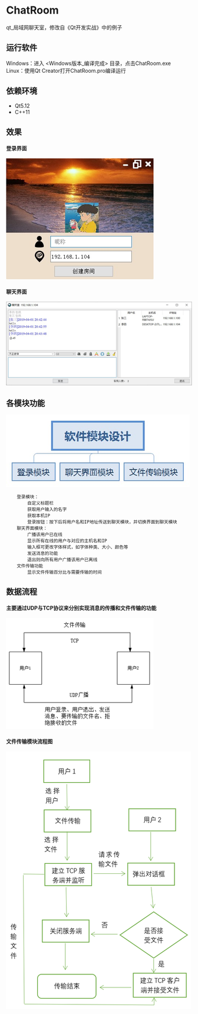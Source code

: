 # ChatRoom
qt_局域网聊天室，修改自《Qt开发实战》中的例子

## 运行软件
 Windows：进入 <Windows版本_编译完成> 目录，点击ChatRoom.exe <br>
 Linux：使用Qt Creator打开ChatRoom.pro编译运行

## 依赖环境
 + Qt5.12
 + C++11

## 效果
#### 登录界面
 ![image](./images/Demonstrate.jpg)
#### 聊天界面
 ![image](./images/Demonstrate2.jpg)

## 各模块功能
![image](./images/software_module.jpg)

		登录模块：
			自定义标题栏
			获取用户输入的名字
			获取本机IP
			登录按钮：按下后将用户名和IP地址传送到聊天模块，并切换界面到聊天模块
		聊天界面模块：
			广播该用户已在线
			显示所有在线的用户与对应的主机名和IP
			输入框可更改字体样式，如字体种类、大小、颜色等
			发送消息的功能
			退出则向所有用户广播该用户已离线
		文件传输功能
			显示文件传输百分比与需要传输的时间

## 数据流程
#### 主要通过UDP与TCP协议来分别实现消息的传播和文件传输的功能
 ![image](./images/data_flow.png)
#### 文件传输模块流程图
 ![image](./images/data_flow2.png)
